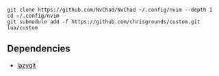 
```
git clone https://github.com/NvChad/NvChad ~/.config/nvim --depth 1
cd ~/.config/nvim
git submodule add -f https://github.com/chrisgrounds/custom.git lua/custom
```

## Dependencies

- [lazygit](https://github.com/jesseduffield/lazygit)
